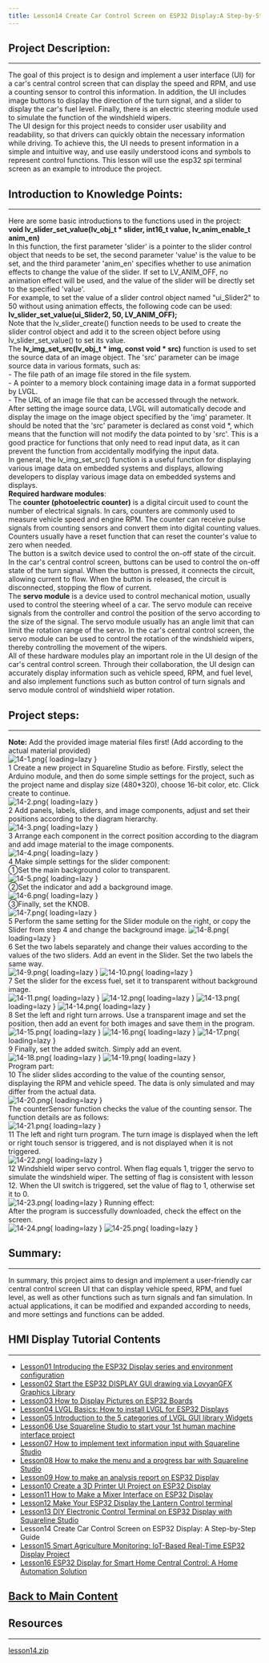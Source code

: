 ```yaml
---
title: Lesson14 Create Car Control Screen on ESP32 Display:A Step-by-Step Guide
---
```


## **Project Description:**
-----

The goal of this project is to design and implement a user interface (UI) for a car's central control screen that can display the speed and RPM, and use a counting sensor to control this information. In addition, the UI includes image buttons to display the direction of the turn signal, and a slider to display the car's fuel level. Finally, there is an electric steering module used to simulate the function of the windshield wipers.    
The UI design for this project needs to consider user usability and readability, so that drivers can quickly obtain the necessary information while driving. To achieve this, the UI needs to present information in a simple and intuitive way, and use easily understood icons and symbols to represent control functions. This lesson will use the esp32 spi terminal screen as an example to introduce the project.

## **Introduction to Knowledge Points:**
------

Here are some basic introductions to the functions used in the project:   
**void lv_slider_set_value(lv_obj_t \* slider, int16_t value, lv_anim_enable_t anim_en)**   
In this function, the first parameter 'slider' is a pointer to the slider control object that needs to be set, the second parameter 'value' is the value to be set, and the third parameter 'anim_en' specifies whether to use animation effects to change the value of the slider. If set to LV_ANIM_OFF, no animation effect will be used, and the value of the slider will be directly set to the specified 'value'.   
For example, to set the value of a slider control object named "ui_Slider2" to 50 without using animation effects, the following code can be used:   
**lv_slider_set_value(ui_Slider2, 50, LV_ANIM_OFF);**   
Note that the lv_slider_create() function needs to be used to create the slider control object and add it to the screen object before using lv_slider_set_value() to set its value.   
The **lv_img_set_src(lv_obj_t \* img, const void \* src)** function is used to set the source data of an image object. The 'src' parameter can be image source data in various formats, such as:   
\- The file path of an image file stored in the file system.   
\- A pointer to a memory block containing image data in a format supported by LVGL.   
\- The URL of an image file that can be accessed through the network.   
After setting the image source data, LVGL will automatically decode and display the image on the image object specified by the 'img' parameter.
It should be noted that the 'src' parameter is declared as const void *, which means that the function will not modify the data pointed to by 'src'. This is a good practice for functions that only need to read input data, as it can prevent the function from accidentally modifying the input data.   
In general, the lv_img_set_src() function is a useful function for displaying various image data on embedded systems and displays, allowing developers to display various image data on embedded systems and displays.   
**Required hardware modules**:   
The **counter (photoelectric counter)** is a digital circuit used to count the number of electrical signals. In cars, counters are commonly used to measure vehicle speed and engine RPM. The counter can receive pulse signals from counting sensors and convert them into digital counting values. Counters usually have a reset function that can reset the counter's value to zero when needed.   
The button is a switch device used to control the on-off state of the circuit. In the car's central control screen, buttons can be used to control the on-off state of the turn signal. When the button is pressed, it connects the circuit, allowing current to flow. When the button is released, the circuit is disconnected, stopping the flow of current.   
The **servo module** is a device used to control mechanical motion, usually used to control the steering wheel of a car. The servo module can receive signals from the controller and control the position of the servo according to the size of the signal. The servo module usually has an angle limit that can limit the rotation range of the servo. In the car's central control screen, the servo module can be used to control the rotation of the windshield wipers, thereby controlling the movement of the wipers.   
All of these hardware modules play an important role in the UI design of the car's central control screen. Through their collaboration, the UI design can accurately display information such as vehicle speed, RPM, and fuel level, and also implement functions such as button control of turn signals and servo module control of windshield wiper rotation.

## **Project steps:**
-----

**Note:** Add the provided image material files first! (Add according to the actual material provided)   
![14-1.png](https://wiki.elecrow.com/images/3/35/14-1.png){ loading=lazy }   
1 Create a new project in Squareline Studio as before. Firstly, select the Arduino module, and then do some simple settings for the project, such as the project name and display size (480*320), choose 16-bit color, etc. Click create to continue.   
![14-2.png](https://wiki.elecrow.com/images/6/6b/14-2.png){ loading=lazy }   
2 Add panels, labels, sliders, and image components, adjust and set their positions according to the diagram hierarchy.   
![14-3.png](https://wiki.elecrow.com/images/a/aa/14-3.png){ loading=lazy }   
3 Arrange each component in the correct position according to the diagram and add image material to the image components.   
![14-4.png](https://wiki.elecrow.com/images/c/cf/14-4.png){ loading=lazy }   
4 Make simple settings for the slider component:   
①Set the main background color to transparent.   
![14-5.png](https://wiki.elecrow.com/images/2/24/14-5.png){ loading=lazy }   
②Set the indicator and add a background image.   
![14-6.png](https://wiki.elecrow.com/images/1/1c/14-6.png){ loading=lazy }   
③Finally, set the KNOB.   
![14-7.png](https://wiki.elecrow.com/images/a/a3/14-7.png){ loading=lazy }   
5 Perform the same setting for the Slider module on the right, or copy the Slider from step 4 and change the background image.
![14-8.png](https://wiki.elecrow.com/images/7/71/14-8.png){ loading=lazy }   
6 Set the two labels separately and change their values according to the values of the two sliders. Add an event in the Slider. Set the two labels the same way.   
![14-9.png](https://wiki.elecrow.com/images/3/3b/14-9.png){ loading=lazy }
![14-10.png](https://wiki.elecrow.com/images/4/4f/14-10.png){ loading=lazy }   
7 Set the slider for the excess fuel, set it to transparent without background image.   
![14-11.png](https://wiki.elecrow.com/images/d/da/14-11.png){ loading=lazy }
![14-12.png](https://wiki.elecrow.com/images/3/37/14-12.png){ loading=lazy }
![14-13.png](https://wiki.elecrow.com/images/8/8b/14-13.png){ loading=lazy }
![14-14.png](https://wiki.elecrow.com/images/7/70/14-14.png){ loading=lazy }   
8 Set the left and right turn arrows. Use a transparent image and set the position, then add an event for both images and save them in the program.   
![14-15.png](https://wiki.elecrow.com/images/8/8e/14-15.png){ loading=lazy }
![14-16.png](https://wiki.elecrow.com/images/4/4f/14-16.png){ loading=lazy }
![14-17.png](https://wiki.elecrow.com/images/3/36/14-17.png){ loading=lazy }   
9 Finally, set the added switch. Simply add an event.   
![14-18.png](https://wiki.elecrow.com/images/1/1a/14-18.png){ loading=lazy }
![14-19.png](https://wiki.elecrow.com/images/7/72/14-19.png){ loading=lazy }   
Program part:    
10 The slider slides according to the value of the counting sensor, displaying the RPM and vehicle speed. The data is only simulated and may differ from the actual data.   
![14-20.png](https://wiki.elecrow.com/images/e/e5/14-20.png){ loading=lazy }    
The counterSensor function checks the value of the counting sensor. The function details are as follows:   
![14-21.png](https://wiki.elecrow.com/images/c/cb/14-21.png){ loading=lazy }   
11 The left and right turn program. The turn image is displayed when the left or right touch sensor is triggered, and is not displayed when it is not triggered.   
![14-22.png](https://wiki.elecrow.com/images/7/72/14-22.png){ loading=lazy }   
12 Windshield wiper servo control. When flag equals 1, trigger the servo to simulate the windshield wiper. The setting of flag is consistent with lesson 12. When the UI switch is triggered, set the value of flag to 1, otherwise set it to 0.   
![14-23.png](https://wiki.elecrow.com/images/2/28/14-23.png){ loading=lazy }
Running effect:    
After the program is successfully downloaded, check the effect on the screen.   
![14-24.png](https://wiki.elecrow.com/images/a/a9/14-24.png){ loading=lazy }
![14-25.png](https://wiki.elecrow.com/images/thumb/2/26/14-25.png/589px-14-25.png){ loading=lazy }

## **Summary:**
-----

In summary, this project aims to design and implement a user-friendly car central control screen UI that can display vehicle speed, RPM, and fuel level, as well as other functions such as turn signals and fan simulation. In actual applications, it can be modified and expanded according to needs, and more settings and functions can be added.

## **HMI Display Tutorial Contents**
-----

- [Lesson01 Introducing the ESP32 Display series and environment configuration](./lesson01-introducing-the-esp32-display-series-and-environment-configuration.md)
- [Lesson02 Start the ESP32 DISPLAY GUI drawing via LovyanGFX Graphics Library](./lesson02-start-the-esp32-display-gui-drawing-via-lovyangfx-graphics-library.md)
- [Lesson03 How to Display Pictures on ESP32 Boards](./lesson03-how-to-display-pictures-on-esp32-boards.md)
- [Lesson04 LVGL Basics: How to install LVGL for ESP32 Displays](./lesson04-lvgl-basics-how-to-install-lvgl-for-esp32-displays.md)
- [Lesson05 Introduction to the 5 categories of LVGL GUI library Widgets](./lesson05-introduction-to-the-5-categories-of-lvgl-gui-library-widgets.md)
- [Lesson06 Use Squareline Studio to start your 1st human machine interface project](./lesson06-use-squareline-studio-to-start-your-1st-human-machine-interface-project.md)
- [Lesson07 How to implement text information input with Squareline Studio](./lesson07-how-to-implement-text-information-input-with-squareline-studio.md)
- [Lesson08 How to make the menu and a progress bar with Squareline Studio](./lesson08-how-to-make-the-menu-and-a-progress-bar-with-squareline-studio.md)
- [Lesson09 How to make an analysis report on ESP32 Display](./lesson09-how-to-make-an-analysis-report-on-esp32-display.md)
- [Lesson10 Create a 3D Printer UI Project on ESP32 Display](./lesson10-create-a-3d-printer-ui-project-on-esp32-display.md)
- [Lesson11 How to Make a Mixer Interface on ESP32 Display](./lesson11-how-to-make-a-mixer-interface-on-esp32-display.md)
- [Lesson12 Make Your ESP32 Display the Lantern Control terminal](./lesson12-make-your-esp32-display-the-lantern-control-terminal.md)
- [Lesson13 DIY Electronic Control Terminal on ESP32 Display with Squareline Studio](./lesson13-diy-electronic-control-terminal-on-esp32-display-with-squareline-studio.md)
- Lesson14 Create Car Control Screen on ESP32 Display: A Step-by-Step Guide
- [Lesson15 Smart Agriculture Monitoring: IoT-Based Real-Time ESP32 Display Project](./lesson15-smart-agriculture-monitoring-lot-based-real-time-esp32-display-project.md)
- [Lesson16 ESP32 Display for Smart Home Central Control: A Home Automation Solution](./lesson16-esp32-display-for-smart-home-central-control-a-home-automation-solution.md)

## **[Back to Main Content](../../Tutorials/lvgl-esp32-display-tutorial-a-step-by-step-guide-to-lvgl-gui-development.md)** 

## Resources
----

[lesson14.zip](https://wiki.elecrow.com/images/4/43/ESP-Display-lesson14.zip)